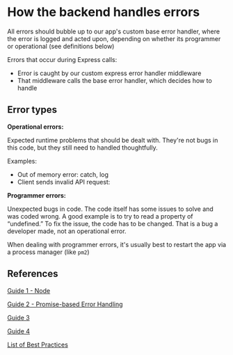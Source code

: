 # How the backend handles errors

All errors should bubble up to our app's custom base error handler, where the error is logged and acted upon, depending on whether its programmer or operational (see definitions below)

Errors that occur during Express calls:

- Error is caught by our custom express error handler middleware
- That middleware calls the base error handler, which decides how to handle

## Error types

**Operational errors:**

Expected runtime problems that should be dealt with. They're not bugs in this code, but they still need to handled thoughtfully.

Examples:

- Out of memory error: catch, log
- Client sends invalid API request:

**Programmer errors:**

Unexpected bugs in code. The code itself has some issues to solve and was coded wrong. A good example is to try to read a property of “undefined.” To fix the issue, the code has to be changed. That is a bug a developer made, not an operational error.

When dealing with programmer errors, it's usually best to restart the app via a process manager (like `pm2`)

## References

[Guide 1 - Node](https://www.toptal.com/nodejs/node-js-error-handling)

[Guide 2 - Promise-based Error Handling](https://www.toptal.com/express-js/routes-js-promises-error-handling)

[Guide 3](https://www.robinwieruch.de/node-express-error-handling)

[Guide 4](https://expressjs.com/en/guide/error-handling.html)

[List of Best Practices](https://goldbergyoni.com/checklist-best-practices-of-node-js-error-handling/#codesyntax_13)
